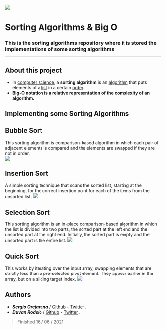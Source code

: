 ![](https://www.holbertonschool.com/holberton-logo.png)

# Sorting Algorithms & Big O
<h3>This is the sorting algorithms repository where it is stored the implementations of some sorting algorithms</h3>

****
## About this project
- In [computer science](https://en.wikipedia.org/wiki/Computer_science), a **sorting algorithm** is an [algorithm](https://en.wikipedia.org/wiki/Algorithm "Algorithm") that puts elements of a [list](https://en.wikipedia.org/wiki/List_(computing) "List (computing)") in a certain [order](https://en.wikipedia.org/wiki/Total_order "Computer science").
- **Big-O notation is a relative representation of the complexity of an algorithm.**

## Implementing some Sorting Algorithms
<h2>Bubble Sort</h2>
This sorting algorithm is comparison-based algorithm in which each pair of adjacent elements is compared and the elements are swapped if they are not in order.
<br>
<a>
<img src ="https://cdn.emre.me/sorting/bubble_sort.gif"/>
</a>
<h2>Insertion Sort</h2>
A simple sorting technique that scans the sorted list, starting at the beginning, for the correct insertion point for each of the items from the unsorted list.
<a>
<img src ="https://cdn.emre.me/sorting/insertion_sort.gif"/>
</a>
<h2>Selection Sort</h2>
This sorting algorithm is an in-place comparison-based algorithm in which the list is divided into two parts, the sorted part at the left end and the unsorted part at the right end. Initially, the sorted part is empty and the unsorted part is the entire list.
<a>
<img src ="https://cdn.emre.me/sorting/selection_sort.gif"/>
</a>

<h2>Quick Sort</h2>
This works by iterating over the input array, swapping elements that are strictly less than a pre-selected pivot element. They appear earlier in the array, but on a sliding target index.
<a>
<img src ="https://cdn.emre.me/sorting/quick_sort_hoare.gif"/>
</a>




<h2> Authors</h2>

 -  ***Sergio Orejarena*** / [Github](https://github.com/SergioO21) - [Twitter](https://twitter.com/SergioOR21) .
 - ***Duvan Rodelo*** / [Github](https://github.com/Rode1o) - [Twitter](https://twitter.com/duvanrode1o) .

> Finished 16 / 06 / 2021
